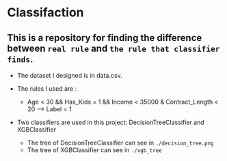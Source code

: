 # Classifaction

## This is a repository for finding the difference between `real rule` and `the rule that classifier finds`.

* The dataset I designed is in data.csv.  
* The rules I used are :  
	* Age < 30 && Has_Kids = 1 && Income < 35000 & Contract_Length < 20 --> Label = 1    

* Two classifiers are used in this project: DecisionTreeClassifier and XGBClassifier  
	* The tree of DecisionTreeClassifier can see in `./decision_tree.png`  
	* The tree of XGBClassifier can see in `./xgb_tree`



